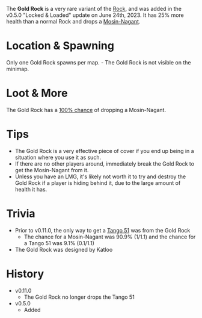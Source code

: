 The **Gold Rock** is a very rare variant of the [Rock](/obstacles/rock), and was added in the v0.5.0 "Locked & Loaded" update on June 24th, 2023. It has 25% more health than a normal Rock and drops a [Mosin-Nagant](/weapons/guns/mosin).

# Location & Spawning

Only one Gold Rock spawns per map. - The Gold Rock is not visible on the minimap.

# Loot & More

The Gold Rock has a [100% chance](/loot#gold_rock) of dropping a Mosin-Nagant.

# Tips

- The Gold Rock is a very effective piece of cover if you end up being in a situation where you use it as such.
- If there are no other players around, immediately break the Gold Rock to get the Mosin-Nagant from it.
- Unless you have an LMG, it's likely not worth it to try and destroy the Gold Rock if a player is hiding behind it, due to the large amount of health it has.

# Trivia

- Prior to v0.11.0, the only way to get a [Tango 51](/weapons/guns/tango_51) was from the Gold Rock
  - The chance for a Mosin-Nagant was 90.9% (1/1.1) and the chance for a Tango 51 was 9.1% (0.1/1.1)
- The Gold Rock was designed by Katloo

# History

- v0.11.0
  - The Gold Rock no longer drops the Tango 51
- v0.5.0
  - Added
